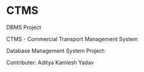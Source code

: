 # CTMS
DBMS Project

CTMS - Commercial Transport Management System

Database Management System Project:

Contributer:
Aditya Kamlesh Yadav
